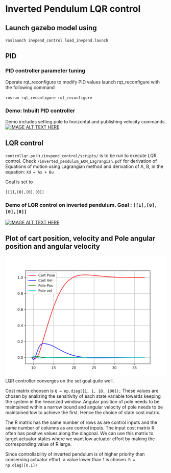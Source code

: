 # Inverted Pendulum LQR control

## Launch gazebo model using 
`roslaunch invpend_control load_invpend.launch`

## PID
### PID controller parameter tuning 
Operate rqt_reconfigure to modify PID values
launch rqt_reconfigure with the following command

`rosrun rqt_reconfigure rqt_reconfigure`

### Demo: Inbuilt PID controller
Demo includes setting pole to horizontal and publishing velocity commands.
[![IMAGE ALT TEXT HERE](https://img.youtube.com/vi/Mm0ADOcttg8/0.jpg)](https://youtu.be/Mm0ADOcttg8)

## LQR control
`controllqr.py` in `/invpend_control/scripts/` is to be run to execute LQR control.
Check `/inverted_pendulum_EOM_Lagrangian.pdf` for derivation of Equations of motion using Lagrangian method and derivation of A, B, in the equation:
`Xd = Ax + Bu` 

Goal is set to

`[[1],[0],[0],[0]]`

### Demo of LQR control on inverted pendulum. Goal : `[[1],[0],[0],[0]]`
[![IMAGE ALT TEXT HERE](https://img.youtube.com/vi/5TH1VlKVSfs/0.jpg)](https://youtu.be/5TH1VlKVSfs)


## Plot of cart position, velocity and Pole angular position and angular velocity
![alt txt](invpend_control/scripts/plot1.png "Plot 1")
LQR controller converges on the set goal quite well. 

Cost matrix choosen is 
`Q = np.diag([1, 1, 10, 100]);`
These values are chosen by analizing the sensitivity of each state variable towards keeping the system in the linearized window.
Angular position of pole needs to be maintained within a narrow bound and angular velocity of pole needs to be maintained low to achieve the first.
Hence the choice of state cost matrix. 

The R matrix has the same number of rows as are control inputs and the same number of columns as are control inputs.
The input cost matrix R often has positive values along the diagonal. We can use this matrix to target actuator states where we want low actuator effort by making the corresponding value of R large.

Since controllability of inverted pendulum is of higher priority than conserving actuator effort, a value lower than 1 is chosen.
`R = np.diag([0.1])`
